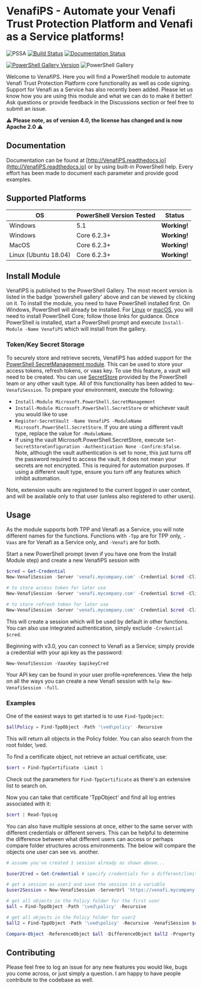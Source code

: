 # VenafiPS - Automate your Venafi Trust Protection Platform and Venafi as a Service platforms!

![PSSA](https://github.com/Venafi/VenafiPS/actions/workflows/powershell-analysis.yml/badge.svg)
[![Build Status](https://dev.azure.com/gd-barron/VenafiTppPS/_apis/build/status/VenafiPS?branchName=main)](https://dev.azure.com/gd-barron/VenafiTppPS/_build/latest?definitionId=6&branchName=main)
[![Documentation Status](https://readthedocs.org/projects/venafips/badge/?version=latest)](https://venafips.readthedocs.io/en/latest/?badge=latest)

[![PowerShell Gallery Version](https://img.shields.io/powershellgallery/v/VenafiPS?style=plastic)](https://www.powershellgallery.com/packages/VenafiPS)
![PowerShell Gallery](https://img.shields.io/powershellgallery/dt/VenafiPS?style=plastic)

Welcome to VenafiPS.  Here you will find a PowerShell module to automate Venafi Trust Protection Platform core functionality as well as code signing.  Support for Venafi as a Service has also recently been added.  Please let us know how you are using this module and what we can do to make it better!  Ask questions or provide feedback in the Discussions section or feel free to submit an issue.

:warning: **Please note, as of version 4.0, the license has changed and is now Apache 2.0** :warning:

## Documentation

Documentation can be found at [http://VenafiPS.readthedocs.io](http://VenafiPS.readthedocs.io) or by using built-in PowerShell help.  Every effort has been made to document each parameter and provide good examples.

## Supported Platforms

| OS             | PowerShell Version Tested | Status  |
| -------------- |--------------------| -----|
| Windows        | 5.1                | **Working!** |
| Windows        | Core 6.2.3+         | **Working!** |
| MacOS          | Core 6.2.3+         | **Working!** |
| Linux (Ubuntu 18.04) | Core 6.2.3+         | **Working!** |

## Install Module

VenafiPS is published to the PowerShell Gallery.  The most recent version is listed in the badge 'powershell gallery' above and can be viewed by clicking on it.  To install the module, you need to have PowerShell installed first.  On Windows, PowerShell will already be installed.  For [Linux](https://docs.microsoft.com/en-us/powershell/scripting/install/installing-powershell-core-on-linux?view=powershell-7) or [macOS](https://docs.microsoft.com/en-us/powershell/scripting/install/installing-powershell-core-on-macos?view=powershell-7), you will need to install PowerShell Core; follow those links for guidance.  Once PowerShell is installed, start a PowerShell prompt and execute `Install-Module -Name VenafiPS` which will install from the gallery.

### Token/Key Secret Storage

To securely store and retrieve secrets, VenafiPS has added support for the [PowerShell SecretManagement module](https://github.com/PowerShell/SecretManagement).  This can be used to store your access tokens, refresh tokens, or vaas key.  To use this feature, a vault will need to be created.  You can use [SecretStore](https://github.com/PowerShell/SecretStore) provided by the PowerShell team or any other vault type.  All of this functionality has been added to `New-VenafiSession`.  To prepare your environment, execute the following:
- `Install-Module Microsoft.PowerShell.SecretManagement`
- `Install-Module Microsoft.PowerShell.SecretStore` or whichever vault you would like to use
- `Register-SecretVault -Name VenafiPS -ModuleName Microsoft.PowerShell.SecretStore`.  If you are using a different vault type, replace the value for `-ModuleName`.
- If using the vault Microsoft.PowerShell.SecretStore, execute `Set-SecretStoreConfiguration -Authentication None -Confirm:$false`.  Note, although the vault authentication is set to none, this just turns off the password required to access the vault, it does not mean your secrets are not encrypted.  This is required for automation purposes.  If using a different vault type, ensure you turn off any features which inhibit automation.

Note, extension vaults are registered to the current logged in user context, and will be available only to that user (unless also registered to other users).

## Usage

As the module supports both TPP and Venafi as a Service, you will note different names for the functions.  Functions with `-Tpp` are for TPP only, `-Vaas` are for Venafi as a Service only, and `-Venafi` are for both.

Start a new PowerShell prompt (even if you have one from the Install Module step) and create a new VenafiPS session with

```powershell
$cred = Get-Credential
New-VenafiSession -Server 'venafi.mycompany.com' -Credential $cred -ClientId 'MyApp' -Scope @{'certificate'='manage'}

# to store access token for later use
New-VenafiSession -Server 'venafi.mycompany.com' -Credential $cred -ClientId 'MyApp' -Scope @{'certificate'='manage'} -VaultAccessTokenName TppAccessToken

# to store refresh token for later use
New-VenafiSession -Server 'venafi.mycompany.com' -Credential $cred -ClientId 'MyApp' -Scope @{'certificate'='manage'} -VaultRefreshTokenName TppRefreshToken
```

This will create a session which will be used by default in other functions.
You can also use integrated authentication, simply exclude `-Credential $cred`.

Beginning with v3.0, you can connect to Venafi as a Service; simply provide a credential with your api key as the password:

```
New-VenafiSession -VaasKey $apikeyCred
```

Your API key can be found in your user profile->preferences.  View the help on all the ways you can create a new Venafi session with `help New-VenafiSession -full`.

### Examples
One of the easiest ways to get started is to use `Find-TppObject`:

```powershell
$allPolicy = Find-TppObject -Path '\ved\policy' -Recursive
```

This will return all objects in the Policy folder.  You can also search from the root folder, \ved.

To find a certificate object, not retrieve an actual certificate, use:
```powershell
$cert = Find-TppCertificate -Limit 1
```

Check out the parameters for `Find-TppCertificate` as there's an extensive list to search on.

Now you can take that certificate 'TppObject' and find all log entries associated with it:

```powershell
$cert | Read-TppLog
```

You can also have multiple sessions at once, either to the same server with different credentials or different servers.
This can be helpful to determine the difference between what different users can access or perhaps compare folder structures across environments.  The below will compare the objects one user can see vs. another.

```powershell
# assume you've created 1 session already as shown above...

$user2Cred = Get-Credential # specify credentials for a different/limited user

# get a session as user2 and save the session in a variable
$user2Session = New-VenafiSession -ServerUrl 'https://venafi.mycompany.com' -Credential $user2Cred -PassThru

# get all objects in the Policy folder for the first user
$all = Find-TppObject -Path '\ved\policy' -Recursive

# get all objects in the Policy folder for user2
$all2 = Find-TppObject -Path '\ved\policy' -Recursive -VenafiSession $user2Session

Compare-Object -ReferenceObject $all -DifferenceObject $all2 -Property Path
```

## Contributing

Please feel free to log an issue for any new features you would like, bugs you come across, or just simply a question.  I am happy to have people contribute to the codebase as well.
